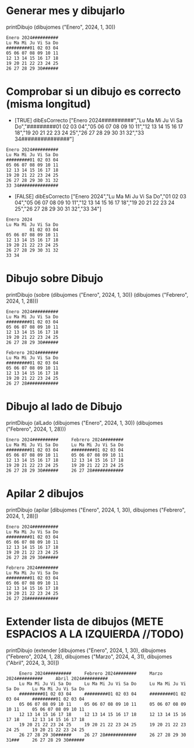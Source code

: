 
# Generar mes y dibujarlo
printDibujo (dibujomes ("Enero", 2024, 1, 30))

```
Enero 2024##########
Lu Ma Mi Ju Vi Sa Do
#########01 02 03 04
05 06 07 08 09 10 11
12 13 14 15 16 17 18
19 20 21 22 23 24 25
26 27 28 29 30######
```

# Comprobar si un dibujo es correcto (misma longitud)
- [TRUE] dibEsCorrecto ["Enero 2024##########","Lu Ma Mi Ju Vi Sa Do","#########01 02 03 04","05 06 07 08 09 10 11","12 13 14 15 16 17 18","19 20 21 22 23 24 25","26 27 28 29 30 31 32","33 34###############"]
```
Enero 2024##########
Lu Ma Mi Ju Vi Sa Do
#########01 02 03 04
05 06 07 08 09 10 11
12 13 14 15 16 17 18
19 20 21 22 23 24 25
26 27 28 29 30 31 32
33 34###############
```

- [FALSE] dibEsCorrecto ["Enero 2024","Lu Ma Mi Ju Vi Sa Do","01 02 03 04","05 06 07 08 09 10 11","12 13 14 15 16 17 18","19 20 21 22 23 24 25","26 27 28 29 30 31 32","33 34"]
```
Enero 2024
Lu Ma Mi Ju Vi Sa Do
         01 02 03 04
05 06 07 08 09 10 11
12 13 14 15 16 17 18
19 20 21 22 23 24 25
26 27 28 29 30 31 32
33 34
```

# Dibujo sobre Dibujo
printDibujo (sobre (dibujomes ("Enero", 2024, 1, 30)) (dibujomes ("Febrero", 2024, 1, 28)))
```
Enero 2024##########
Lu Ma Mi Ju Vi Sa Do
#########01 02 03 04
05 06 07 08 09 10 11
12 13 14 15 16 17 18
19 20 21 22 23 24 25
26 27 28 29 30######

Febrero 2024########
Lu Ma Mi Ju Vi Sa Do
#########01 02 03 04
05 06 07 08 09 10 11
12 13 14 15 16 17 18
19 20 21 22 23 24 25
26 27 28############
```

# Dibujo al lado de Dibujo
printDibujo (alLado (dibujomes ("Enero", 2024, 1, 30)) (dibujomes ("Febrero", 2024, 1, 28)))
```
Enero 2024##########     Febrero 2024########
Lu Ma Mi Ju Vi Sa Do     Lu Ma Mi Ju Vi Sa Do
#########01 02 03 04     #########01 02 03 04
05 06 07 08 09 10 11     05 06 07 08 09 10 11
12 13 14 15 16 17 18     12 13 14 15 16 17 18
19 20 21 22 23 24 25     19 20 21 22 23 24 25
26 27 28 29 30######     26 27 28############
```

# Apilar 2 dibujos
printDibujo (apilar [dibujomes ("Enero", 2024, 1, 30), dibujomes ("Febrero", 2024, 1, 28)])
```
Enero 2024##########
Lu Ma Mi Ju Vi Sa Do
#########01 02 03 04
05 06 07 08 09 10 11
12 13 14 15 16 17 18
19 20 21 22 23 24 25
26 27 28 29 30######

Febrero 2024########
Lu Ma Mi Ju Vi Sa Do
#########01 02 03 04
05 06 07 08 09 10 11
12 13 14 15 16 17 18
19 20 21 22 23 24 25
26 27 28############
```

# Extender lista de dibujos (METE ESPACIOS A LA IZQUIERDA //TODO)
printDibujo (extender [dibujomes ("Enero", 2024, 1, 30), dibujomes ("Febrero", 2024, 1, 28), dibujomes ("Marzo", 2024, 4, 31), dibujomes ("Abril", 2024, 3, 30)])

```
     Enero 2024##########     Febrero 2024########     Marzo 2024##########     Abril 2024##########
     Lu Ma Mi Ju Vi Sa Do     Lu Ma Mi Ju Vi Sa Do     Lu Ma Mi Ju Vi Sa Do     Lu Ma Mi Ju Vi Sa Do
     #########01 02 03 04     #########01 02 03 04     #########01 02 03 04     #########01 02 03 04
     05 06 07 08 09 10 11     05 06 07 08 09 10 11     05 06 07 08 09 10 11     05 06 07 08 09 10 11
     12 13 14 15 16 17 18     12 13 14 15 16 17 18     12 13 14 15 16 17 18     12 13 14 15 16 17 18
     19 20 21 22 23 24 25     19 20 21 22 23 24 25     19 20 21 22 23 24 25     19 20 21 22 23 24 25
     26 27 28 29 30######     26 27 28############     26 27 28 29 30 31###     26 27 28 29 30######
```
